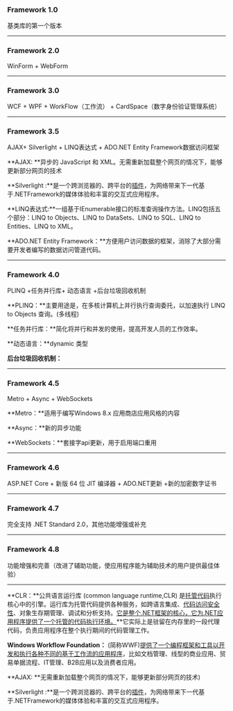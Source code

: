 ### Framework 1.0

基类库的第一个版本

---

### Framework 2.0

WinForm + WebForm

---

### Framework 3.0

WCF + WPF + WorkFlow（工作流） + CardSpace（数字身份验证管理系统）

---

### Framework 3.5

AJAX+ Silverlight + LINQ表达式 + ADO.NET Entity Framework数据访问框架



**AJAX: **异步的 JavaScript 和 XML。无需重新加载整个网页的情况下，能够更新部分网页的技术

**Silverlight :**是一个跨浏览器的、跨平台的[插件](https://baike.baidu.com/item/插件/369160)，为网络带来下一代基于.NETFramework的媒体体验和丰富的交互式应用程序。

**LINQ表达式:**一组基于IEnumerable<T>接口的标准查询操作方法。LINQ包括五个部分：LINQ to Objects、LINQ to DataSets、LINQ to SQL、LINQ to Entities、LINQ to XML。

**ADO.NET Entity Framework：**方便用户访问数据的框架，消除了大部分需要开发者编写的数据访问管道代码。

---

### Framework 4.0

PLINQ +任务并行库+ 动态语言 +后台垃圾回收机制



**PLINQ：**主要用途是，在多核计算机上并行执行查询委托，以加速执行 LINQ to Objects 查询。(多线程)

**任务并行库：**简化将并行和并发的使用，提高开发人员的工作效率。

**动态语言：**dynamic 类型

**后台垃圾回收机制：**

---

### Framework 4.5

Metro + Async + WebSockets

**Metro：**适用于编写Windows 8.x 应用商店应用风格的内容

**Async：**新的异步功能

**WebSockets：**套接字api更新，用于启用端口重用

---

### Framework 4.6

ASP.NET Core +  新版 64 位 JIT 编译器 + ADO.NET更新 +新的加密数字证书

---

### Framework 4.7

完全支持 .NET Standard 2.0，其他功能增强或补充

---

### Framework 4.8

功能增强和完善（改进了辅助功能，使应用程序能为辅助技术的用户提供最佳体验）

---



**CLR：**公共语言运行库 (common language runtime,CLR) 是[托管代码](https://baike.baidu.com/item/托管代码/2886980)执行核心中的引擎。运行库为托管代码提供各种服务，如跨语言集成、[代码访问安全性](https://baike.baidu.com/item/代码访问安全性/2881793)、对象生存期管理、调试和分析支持。<u>它是整个.NET框架的核心，它为.NET应用程序提供了一个托管的代码执行环境。</u>**它实际上是驻留在内存里的一段代理代码，负责应用程序在整个执行期间的代码管理工作。

**Windows Workflow Foundation：** (简称WWF)<u>提供了一个编程框架和工具以开发和执行各种不同的基于工作流的应用程序</u>，比如文档管理、线型的商业应用、贸易单据流程、IT管理、B2B应用以及消费者应用。

**AJAX: **无需重新加载整个网页的情况下，能够更新部分网页的技术)

**Silverlight :**是一个跨浏览器的、跨平台的[插件](https://baike.baidu.com/item/插件/369160)，为网络带来下一代基于.NETFramework的媒体体验和丰富的交互式应用程序。